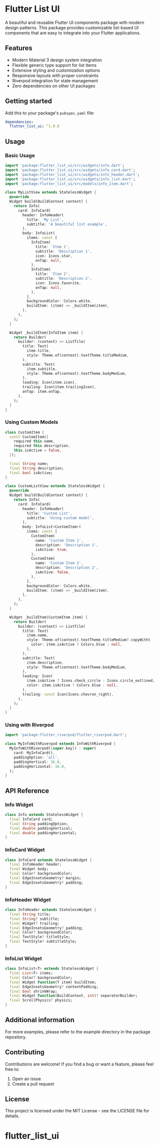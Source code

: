 <!--
This README describes the package. If you publish this package to pub.dev,
this README's contents appear on the landing page for your package.

For information about how to write a good package README, see the guide for
[writing package pages](https://dart.dev/tools/pub/writing-package-pages).

For general information about developing packages, see the Dart guide for
[creating packages](https://dart.dev/guides/libraries/create-packages)
and the Flutter guide for
[developing packages and plugins](https://flutter.dev/to/develop-packages).
-->

# Flutter List UI

A beautiful and reusable Flutter UI components package with modern design patterns. This package provides customizable list-based UI components that are easy to integrate into your Flutter applications.

## Features

- Modern Material 3 design system integration
- Flexible generic type support for list items
- Extensive styling and customization options
- Responsive layouts with proper constraints
- Riverpod integration for state management
- Zero dependencies on other UI packages

## Getting started

Add this to your package's `pubspec.yaml` file:

```yaml
dependencies:
  flutter_list_ui: ^1.0.0
```

## Usage

### Basic Usage

```dart
import 'package:flutter_list_ui/src/widgets/info.dart';
import 'package:flutter_list_ui/src/widgets/info_card.dart';
import 'package:flutter_list_ui/src/widgets/info_header.dart';
import 'package:flutter_list_ui/src/widgets/info_list.dart';
import 'package:flutter_list_ui/src/models/info_item.dart';

class MyListView extends StatelessWidget {
  @override
  Widget build(BuildContext context) {
    return Info(
      card: InfoCard(
        header: InfoHeader(
          title: 'My List',
          subtitle: 'A beautiful list example',
        ),
        body: InfoList(
          items: const [
            InfoItem(
              title: 'Item 1',
              subtitle: 'Description 1',
              icon: Icons.star,
              onTap: null,
            ),
            InfoItem(
              title: 'Item 2',
              subtitle: 'Description 2',
              icon: Icons.favorite,
              onTap: null,
            ),
          ],
          backgroundColor: Colors.white,
          buildItem: (item) => _buildItem(item),
        ),
      ),
    );
  }

  Widget _buildItem(InfoItem item) {
    return Builder(
      builder: (context) => ListTile(
        title: Text(
          item.title,
          style: Theme.of(context).textTheme.titleMedium,
        ),
        subtitle: Text(
          item.subtitle,
          style: Theme.of(context).textTheme.bodyMedium,
        ),
        leading: Icon(item.icon),
        trailing: Icon(item.trailingIcon),
        onTap: item.onTap,
      ),
    );
  }
}
```

### Using Custom Models

```dart
class CustomItem {
  const CustomItem({
    required this.name,
    required this.description,
    this.isActive = false,
  });

  final String name;
  final String description;
  final bool isActive;
}

class CustomListView extends StatelessWidget {
  @override
  Widget build(BuildContext context) {
    return Info(
      card: InfoCard(
        header: InfoHeader(
          title: 'Custom List',
          subtitle: 'Using custom model',
        ),
        body: InfoList<CustomItem>(
          items: const [
            CustomItem(
              name: 'Custom Item 1',
              description: 'Description 1',
              isActive: true,
            ),
            CustomItem(
              name: 'Custom Item 2',
              description: 'Description 2',
              isActive: false,
            ),
          ],
          backgroundColor: Colors.white,
          buildItem: (item) => _buildItem(item),
        ),
      ),
    );
  }

  Widget _buildItem(CustomItem item) {
    return Builder(
      builder: (context) => ListTile(
        title: Text(
          item.name,
          style: Theme.of(context).textTheme.titleMedium?.copyWith(
            color: item.isActive ? Colors.blue : null,
          ),
        ),
        subtitle: Text(
          item.description,
          style: Theme.of(context).textTheme.bodyMedium,
        ),
        leading: Icon(
          item.isActive ? Icons.check_circle : Icons.circle_outlined,
          color: item.isActive ? Colors.blue : null,
        ),
        trailing: const Icon(Icons.chevron_right),
      ),
    );
  }
}
```

### Using with Riverpod

```dart
import 'package:flutter_riverpod/flutter_riverpod.dart';

class MyInfoWithRiverpod extends InfoWithRiverpod {
  MyInfoWithRiverpod({super.key}) : super(
    card: MyInfoCard(),
    paddingOption: 'all',
    paddingVertical: 16.0,
    paddingHorizontal: 16.0,
  );
}
```

## API Reference

### Info Widget
```dart
class Info extends StatelessWidget {
  final InfoCard card;
  final String paddingOption;
  final double paddingVertical;
  final double paddingHorizontal;
}
```

### InfoCard Widget
```dart
class InfoCard extends StatelessWidget {
  final InfoHeader header;
  final Widget body;
  final Color? backgroundColor;
  final EdgeInsetsGeometry? margin;
  final EdgeInsetsGeometry? padding;
}
```

### InfoHeader Widget
```dart
class InfoHeader extends StatelessWidget {
  final String title;
  final String? subtitle;
  final Widget? trailing;
  final EdgeInsetsGeometry? padding;
  final Color? backgroundColor;
  final TextStyle? titleStyle;
  final TextStyle? subtitleStyle;
}
```

### InfoList Widget
```dart
class InfoList<T> extends StatelessWidget {
  final List<T> items;
  final Color? backgroundColor;
  final Widget Function(T item) buildItem;
  final EdgeInsetsGeometry? contentPadding;
  final bool shrinkWrap;
  final Widget Function(BuildContext, int)? separatorBuilder;
  final ScrollPhysics? physics;
}
```

## Additional information

For more examples, please refer to the example directory in the package repository.

## Contributing

Contributions are welcome! If you find a bug or want a feature, please feel free to:

1. Open an issue
2. Create a pull request

## License

This project is licensed under the MIT License - see the LICENSE file for details.
# flutter_list_ui
